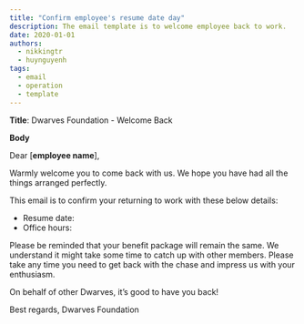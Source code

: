 ```yaml
---
title: "Confirm employee's resume date day"
description: The email template is to welcome employee back to work.
date: 2020-01-01
authors:
  - nikkingtr
  - huynguyenh
tags:
  - email
  - operation
  - template
---
```


**Title**: Dwarves Foundation - Welcome Back

**Body**

Dear [**employee name**],

Warmly welcome you to come back with us. We hope you have had all the things arranged perfectly.

This email is to confirm your returning to work with these below details:

- Resume date:
- Office hours:

Please be reminded that your benefit package will remain the same. We understand it might take some time to catch up with other members. Please take any time you need to get back with the chase and impress us with your enthusiasm.

On behalf of other Dwarves, it’s good to have you back!

Best regards,
Dwarves Foundation
